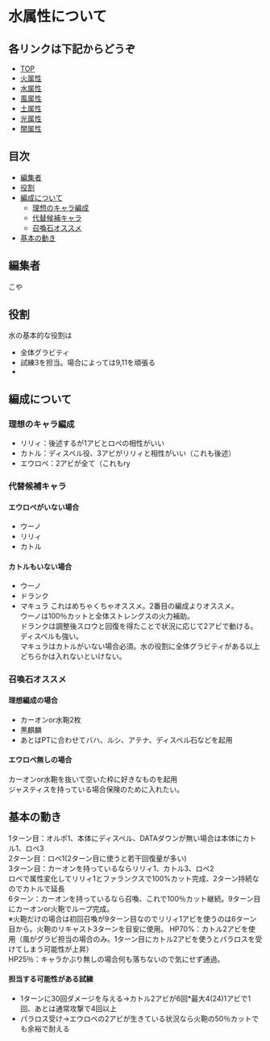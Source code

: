 # 水属性について
## 各リンクは下記からどうぞ
* [TOP](../README.md)
* [火属性](fire.md)
* [水属性](water.md)
* [風属性](wind.md)
* [土属性](earth.md)
* [光属性](lite.md)
* [闇属性](dark.md)

## 目次
* [編集者](#編集者)
* [役割](#役割)
* [編成について](#編成について)
    * [理想のキャラ編成](#理想のキャラ編成)
    * [代替候補キャラ](#代替候補キャラ)
    * [召喚石オススメ](#召喚石オススメ)
* [基本の動き](#基本の動き)
    
## 編集者
こや
## 役割
水の基本的な役割は
* 全体グラビティ
* 試練3を担当。場合によっては9,11を頑張る
* 

## 編成について
### 理想のキャラ編成
* リリィ：後述するが1アビとロペの相性がいい
* カトル：ディスペル役、3アビがリリィと相性がいい（これも後述）
* エウロペ：2アビが全て（これもry
### 代替候補キャラ
#### エウロペがいない場合
* ウーノ
* リリィ
* カトル
#### カトルもいない場合
* ウーノ
* ドランク
* マキュラ
これはめちゃくちゃオススメ。2番目の編成よりオススメ。  
ウーノは100％カットと全体ストレングスの火力補助。  
ドランクは調整後スロウと回復を得たことで状況に応じて2アビで動ける。ディスペルも強い。  
マキュラはカトルがいない場合必須。水の役割に全体グラビティがある以上どちらかは入れないといけない。

### 召喚石オススメ
#### 理想編成の場合
* カーオンor水鞄2枚
* 黒麒麟
* あとはPTに合わせてバハ、ルシ、アテナ、ディスペル石などを起用
#### エウロペ無しの場合
カーオンor水鞄を抜いて空いた枠に好きなものを起用  
ジャスティスを持っている場合保険のために入れたい。

## 基本の動き
1ターン目：オルポ1、本体にディスペル、DATAダウンが無い場合は本体にカトル1、ロペ3  
2ターン目：ロペ1(2ターン目に使うと若干回復量が多い)  
3ターン目：カーオンを持っているならリリィ1、カトル3、ロペ2  
ロペで属性変化してリリィ1とファランクスで100%カット完成、2ターン持続なのでカトルで延長  
6ターン：カーオンを持っているなら召喚、これで100％カット継続。9ターン目にカーオンor火鞄でループ完成。  
※火鞄だけの場合は初回召喚が9ターン目なのでリリィ1アビを使うのは6ターン目から。火鞄のリキャスト3ターンを目安に使用。
HP70%：カトル2アビを使用（風がグラビ担当の場合のみ。1ターン目にカトル2アビを使うとパラロスを受けてしまう可能性が上昇）  
HP25％：キャラかぶり無しの場合何も落ちないので気にせず通過。
#### 担当する可能性がある試練
* 1ターンに30回ダメージを与える→カトル2アビが6回*最大4(24)1アビで1回、あとは通常攻撃で4回以上
* パラロス受け→エウロペの2アビが生きている状況なら火鞄の50％カットでも余裕で耐える
